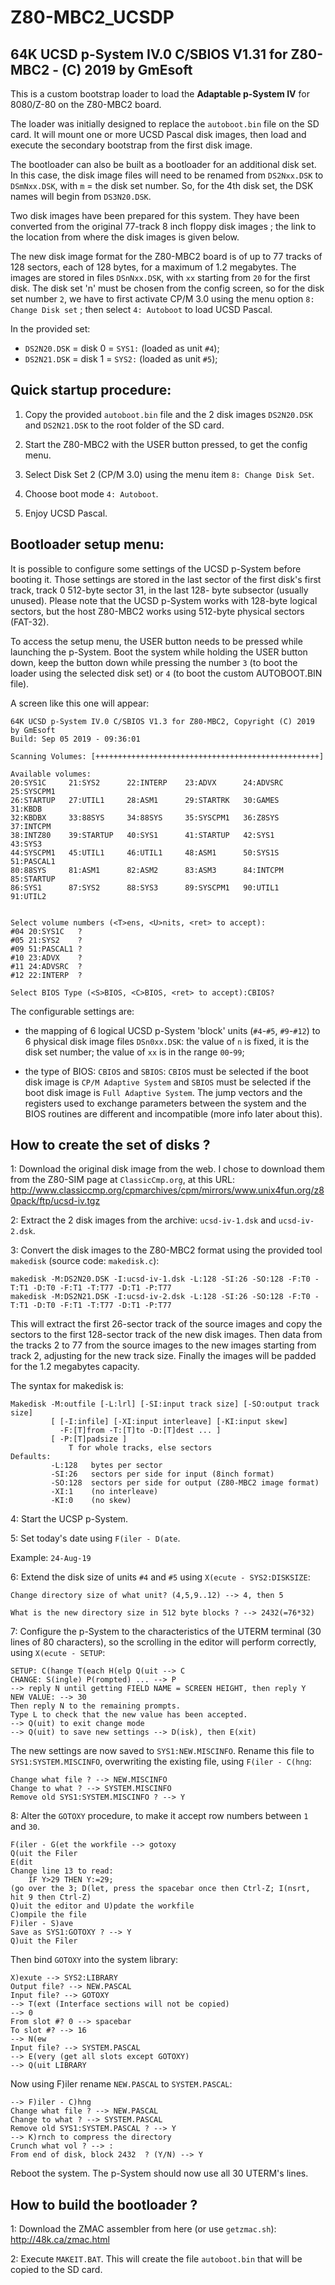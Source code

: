 Z80-MBC2_UCSDP
==============


64K UCSD p-System IV.0 C/SBIOS V1.31 for Z80-MBC2 - (C) 2019 by GmEsoft
-----------------------------------------------------------------------


This  is a  custom bootstrap  loader to  load  the **Adaptable p-System IV**  for 8080/Z-80  on the  Z80-MBC2 board.

The  loader was initially designed  to replace the `autoboot.bin` file on the SD card. It will mount one
or  more  UCSD Pascal  disk images, then  load and execute  the secondary  bootstrap from the first disk
image.

The  bootloader  can also be built  as a bootloader  for an additional disk  set. In this case, the disk
image  files will need to  be renamed from `DS2Nxx.DSK` to `DSmNxx.DSK`, with `m` = the disk set number. So,
for the 4th disk set, the DSK names will begin from `DS3N20.DSK`.

Two  disk images have been prepared for this system. They have been converted from the original 77-track
8 inch floppy disk images ; the link to the location from where the disk images is given below.

The  new  disk image format  for the Z80-MBC2 board  is of up  to 77 tracks  of 128 sectors, each of 128
bytes,  for  a maximum of 1.2  megabytes. The images are  stored in files `DSnNxx.DSK`, with `xx` starting
from  `20` for the first disk. The disk set 'n' must be chosen from the config screen, so for the disk set
number  `2`, we have  to first activate CP/M 3.0 using  the menu option `8: Change Disk set` ; then select
`4: Autoboot` to load UCSD Pascal.

In the provided set:
- `DS2N20.DSK` = disk 0 = `SYS1:` (loaded as unit `#4`);
- `DS2N21.DSK` = disk 1 = `SYS2:` (loaded as unit `#5`);



Quick startup procedure:
------------------------

1. Copy the provided `autoboot.bin` file and the 2 disk images `DS2N20.DSK` and
`DS2N21.DSK` to the root folder of the SD card.

2. Start the Z80-MBC2 with the USER button pressed, to get the config menu.

3. Select Disk Set 2 (CP/M 3.0) using the menu item `8: Change Disk Set`.

4. Choose boot mode `4: Autoboot`.

5. Enjoy UCSD Pascal.



Bootloader setup menu:
----------------------

It  is  possible to configure some  settings of the UCSD  p-System before booting it. Those settings are
stored  in the last sector of the first disk's first track, track 0 512-byte sector 31, in the last 128-
byte subsector (usually unused). Please note that the UCSD p-System works with 128-byte logical sectors,
but the host Z80-MBC2 works using 512-byte physical sectors (FAT-32).

To  access the  setup menu, the USER  button needs to be  pressed while launching the p-System. Boot the
system  while holding the USER  button down, keep the button down while pressing the number `3` (to boot
the loader using the selected disk set) or `4` (to boot the custom AUTOBOOT.BIN file).

A screen like this one will appear:


    64K UCSD p-System IV.0 C/SBIOS V1.3 for Z80-MBC2, Copyright (C) 2019 by GmEsoft
    Build: Sep 05 2019 - 09:36:01

    Scanning Volumes: [++++++++++++++++++++++++++++++++++++++++++++++++++]

    Available volumes:
    20:SYS1C     21:SYS2      22:INTERP    23:ADVX      24:ADVSRC    25:SYSCPM1
    26:STARTUP   27:UTIL1     28:ASM1      29:STARTRK   30:GAMES     31:KBDB
    32:KBDBX     33:88SYS     34:88SYS     35:SYSCPM1   36:Z8SYS     37:INTCPM
    38:INTZ80    39:STARTUP   40:SYS1      41:STARTUP   42:SYS1      43:SYS3
    44:SYSCPM1   45:UTIL1     46:UTIL1     48:ASM1      50:SYS1S     51:PASCAL1
    80:88SYS     81:ASM1      82:ASM2      83:ASM3      84:INTCPM    85:STARTUP
    86:SYS1      87:SYS2      88:SYS3      89:SYSCPM1   90:UTIL1     91:UTIL2


    Select volume numbers (<T>ens, <U>nits, <ret> to accept):
    #04 20:SYS1C   ?
    #05 21:SYS2    ?
    #09 51:PASCAL1 ?
    #10 23:ADVX    ?
    #11 24:ADVSRC  ?
    #12 22:INTERP  ?

    Select BIOS Type (<S>BIOS, <C>BIOS, <ret> to accept):CBIOS?


The configurable settings are:

-  the mapping  of 6 logical UCSD p-System 'block'  units (`#4`-`#5`, `#9`-`#12`) to 6 physical disk image files
`DSn0xx.DSK`: the value of `n` is fixed, it is the disk set number; the value of `xx` is in the range `00`-`99`;

-  the type  of BIOS: `CBIOS` and `SBIOS`:  `CBIOS` must be selected  if the boot disk image is `CP/M Adaptive
System`  and `SBIOS`  must be selected if the boot  disk image is `Full Adaptive System`. The jump vectors
and the registers used to exchange parameters between the system and the BIOS routines are different and
incompatible (more info later about this).



How to create the set of disks ?
--------------------------------

1: Download  the  original  disk  image  from the web. I chose to download them from the Z80-SIM page at `ClassicCmp.org`,
at this URL:
	http://www.classiccmp.org/cpmarchives/cpm/mirrors/www.unix4fun.org/z80pack/ftp/ucsd-iv.tgz

2: Extract the 2 disk images from the archive: `ucsd-iv-1.dsk` and `ucsd-iv-2.dsk`.

3: Convert the disk images to the Z80-MBC2 format using the provided tool `makedisk` (source code: `makedisk.c`):

    makedisk -M:DS2N20.DSK -I:ucsd-iv-1.dsk -L:128 -SI:26 -SO:128 -F:T0 -T:T1 -D:T0 -F:T1 -T:T77 -D:T1 -P:T77
    makedisk -M:DS2N21.DSK -I:ucsd-iv-2.dsk -L:128 -SI:26 -SO:128 -F:T0 -T:T1 -D:T0 -F:T1 -T:T77 -D:T1 -P:T77

This  will  extract  the  first  26-sector track of the source images and copy the sectors to the first 128-sector track
of  the  new disk images. Then data from the tracks 2 to 77 from the source images to the new images starting from track
2, adjusting for the new track size. Finally the images will be padded for the 1.2 megabytes capacity.

The syntax for makedisk is:

    Makedisk -M:outfile [-L:lrl] [-SI:input track size] [-SO:output track size]    
             [ [-I:infile] [-XI:input interleave] [-KI:input skew]
               -F:[T]from -T:[T]to -D:[T]dest ... ]
             [ -P:[T]padsize ]
                 T for whole tracks, else sectors
    Defaults:
             -L:128   bytes per sector
             -SI:26   sectors per side for input (8inch format)
             -SO:128  sectors per side for output (Z80-MBC2 image format)
             -XI:1    (no interleave)
             -KI:0    (no skew)

4: Start the UCSP p-System.

5: Set today's date using `F(iler - D(ate`.

Example: `24-Aug-19`

6: Extend the disk size of units `#4` and `#5` using `X(ecute - SYS2:DISKSIZE`:

    Change directory size of what unit? (4,5,9..12) --> 4, then 5

    What is the new directory size in 512 byte blocks ? --> 2432(=76*32)

7:  Configure  the  p-System  to the characteristics of the UTERM terminal (30 lines of 80 characters), so the scrolling
in the editor will perform correctly, using `X(ecute - SETUP`:

    SETUP: C(hange T(each H(elp Q(uit --> C
    CHANGE: S(ingle) P(rompted) ... --> P
    --> reply N until getting FIELD NAME = SCREEN HEIGHT, then reply Y
    NEW VALUE: --> 30
    Then reply N to the remaining prompts.
    Type L to check that the new value has been accepted.
    --> Q(uit) to exit change mode
    --> Q(uit) to save new settings --> D(isk), then E(xit)

The  new settings are now saved to `SYS1:NEW.MISCINFO`. Rename this file to `SYS1:SYSTEM.MISCINFO`, overwriting the existing
file, using `F(iler - C(hng`:

    Change what file ? --> NEW.MISCINFO
    Change to what ? --> SYSTEM.MISCINFO
    Remove old SYS1:SYSTEM.MISCINFO ? --> Y

8: Alter the `GOTOXY` procedure, to make it accept row numbers between `1` and `30`.

    F(iler - G(et the workfile --> gotoxy
    Q(uit the Filer
    E(dit
    Change line 13 to read:
        IF Y>29 THEN Y:=29;
    (go over the 3; D(let, press the spacebar once then Ctrl-Z; I(nsrt, hit 9 then Ctrl-Z)
    Q)uit the editor and U)pdate the workfile
    C)ompile the file
    F)iler - S)ave
    Save as SYS1:GOTOXY ? --> Y
    Q)uit the Filer

Then bind `GOTOXY` into the system library:

    X)exute --> SYS2:LIBRARY
    Output file? --> NEW.PASCAL
    Input file? --> GOTOXY
    --> T(ext (Interface sections will not be copied)
    --> 0
    From slot #? 0 --> spacebar
    To slot #? --> 16
    --> N(ew
    Input file? --> SYSTEM.PASCAL
    --> E(very (get all slots except GOTOXY)
    --> Q(uit LIBRARY

Now using  F)iler rename  `NEW.PASCAL` to `SYSTEM.PASCAL`:

    --> F)iler - C)hng
    Change what file ? --> NEW.PASCAL
    Change to what ? --> SYSTEM.PASCAL
    Remove old SYS1:SYSTEM.PASCAL ? --> Y
    --> K)rnch to compress the directory
    Crunch what vol ? --> :
    From end of disk, block 2432  ? (Y/N) --> Y

Reboot the system. The p-System should now use all 30 UTERM's lines.



How to build the bootloader ?
-----------------------------

1: Download the ZMAC assembler from here (or use `getzmac.sh`):
	http://48k.ca/zmac.html

2: Execute `MAKEIT.BAT`. This will create the file `autoboot.bin` that will be copied to the SD card.
